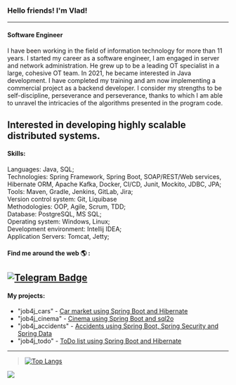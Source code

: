 ### Hello friends! I'm Vlad! 
-----
#### Software Engineer
I have been working in the field of information technology for more than 11 years. I started my career as
a software engineer, I am engaged in server and network administration. He grew up
to be a leading OT specialist in a large, cohesive OT team.
In 2021, he became interested in Java development. I have completed my training and am now implementing
a commercial project as a backend developer. I consider my strengths
to be self-discipline, perseverance and perseverance, thanks to which I am able to unravel
the intricacies of the algorithms presented in the program code.

Interested in developing highly scalable distributed systems.
-----
#### Skills:
Languages: Java, SQL; <br />
Technologies: Spring Framework, Spring Boot, SOAP/REST/Web services,  <br/>
Hibernate ORM, Apache Kafka, Docker, CI/CD, Junit, Mockito, JDBC, JPA; <br/>
Tools: Maven, Gradle, Jenkins, GitLab, Jira; <br/>
Version control system: Git, Liquibase  <br/>
Methodologies: OOP, Agile, Scrum, TDD;  <br/>
Database: PostgreSQL, MS SQL; <br/>
Operating system: Windows, Linux; <br />
Development environment: Intellij IDEA; <br/>
Application Servers: Tomcat, Jetty; <br/>
#### Find me around the web 🌎 :
[![Telegram Badge](https://img.shields.io/badge/Telegram-Profile-informational?style=for-the-badge&logo=telegram&logoColor=white&color=0D76A8)](https://t.me/DalvRid)
-----
#### My projects:
* "job4j_cars" - [Car market using Spring Boot and Hibernate](https://github.com/VladRidun/job4j_cars)
* "job4j_cinema" - [Cinema using Spring Boot and sql2o](https://github.com/VladRidun/job4j_cinema)
* "job4j_accidents" - [Accidents using Spring Boot, Spring Security and Spring Data](https://github.com/VladRidun/job4j_accidents)
* "job4j_todo" - [ToDo list using Spring Boot and Hibernate](https://github.com/VladRidun/job4j_todo)
-----
>[![Top Langs](https://github-readme-stats.vercel.app/api/top-langs/?username=VladRidun&layout=compact)](https://github.com/ShamRail/github-readme-stats)

![](https://komarev.com/ghpvc/?username=VladRidun)
